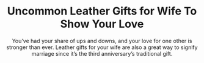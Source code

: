 ---
layout: post
title: Uncommon Leather Gifts for Wife To Show Your Love
subtitle: You’ve had your share of ups and downs, and your love for one other is stronger than ever. Leather gifts for your wife are also a great way to signify marriage since it’s the third anniversary’s traditional gift.
header-img: "img/post/2023/09/copied/medium_leather_gifts_for_wife_74797d27e6.png"
header-style: text
permalink: "/leather-gifts-wife/"
catalog: true
tags:
  - Recipients 
  - Men
---  
